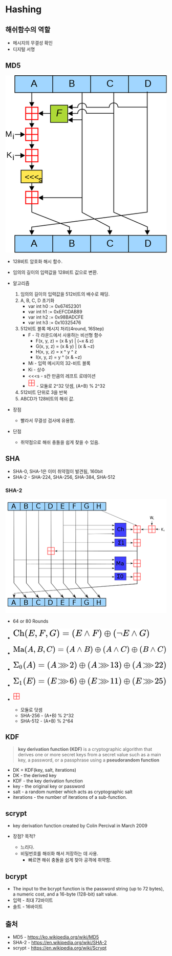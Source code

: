 # Hashing

## 해쉬함수의 역할

- 메시지의 무결성 확인
- 디지털 서명

## MD5

![MD5](images/MD5.png)

- 128비트 암호화 해시 함수.
- 임의의 길이의 입력값을 128비트 값으로 변환.

- 알고리즘

  1. 임의의 길이의 입력값을 512비트의 배수로 패딩.
  2. A, B, C, D 초기화
     - var int h0 := 0x67452301
     - var int h1 := 0xEFCDAB89
     - var int h2 := 0x98BADCFE
     - var int h3 := 0x10325476
  3. 512비트 블록 메시지 처리(4round, 16Step)
     - F - 각 라운드에서 사용하는 비선형 함수
       - F(x, y, z) = (x & y) | (~x & z)
       - G(x, y, z) = (x & y) | (x & ~z)
       - H(x, y, z) = x ^ y ^ z
       - I(x, y, z) = y ^ (x & ~z)
     - Mi - 입력 메시지의 32-비트 블록
     - Ki - 상수
     - <<<s - s칸 만큼의 레프트 로테이션
     - ![Addition](images/Addition.svg) - 모듈로 2^32 덧셈, (A+B) % 2^32
  4. 512비트 단위로 3을 반복
  5. ABCD가 128비트의 해쉬 값.

- 장점
  - 빨라서 무결성 검사에 유용함.
- 단점
  - 취약점으로 해쉬 충돌을 쉽게 찾을 수 있음.

## SHA

- SHA-0, SHA-1은 이미 취약점이 발견됨, 160bit
- SHA-2 - SHA-224, SHA-256, SHA-384, SHA-512

### SHA-2

![SHA-2](images/SHA-2.png)

- 64 or 80 Rounds

- ![ch](images/ch.svg)
- ![ma](images/ma.svg)
- ![E0](images/e0.svg)
- ![E1](images/e1.svg)
- ![Addition](images/Addition.svg)
  - 모듈로 덧셈
  - SHA-256 - (A+B) % 2^32
  - SHA-512 - (A+B) % 2^64

## KDF

> **key derivation function (KDF)** is a cryptographic algorithm that derives one or more secret keys from a secret value such as a main key, a password, or a passphrase using a **pseudorandom function**

- DK = KDF(key, salt, iterations)
- DK - the derived key
- KDF - the key derivation function
- key - the original key or password
- salt - a random number which acts as cryptographic salt
- iterations - the number of iterations of a sub-function.

## scrypt

- key derivation function created by Colin Percival in March 2009

- 장점? 목적?
  - 느리다.
  - 비밀번호를 해쉬화 해서 저장하는 데 사용.
    - 빠르면 해쉬 충돌을 쉽게 찾아 공격에 취약함.

## bcrypt

- The input to the bcrypt function is the password string (up to 72 bytes), a numeric cost, and a 16-byte (128-bit) salt value.
- 입력 - 최대 72바이트
- 솔트 - 16바이트

## 출처

- MD5 - <https://ko.wikipedia.org/wiki/MD5>
- SHA-2 - <https://en.wikipedia.org/wiki/SHA-2>
- scrypt - <https://en.wikipedia.org/wiki/Scrypt>
